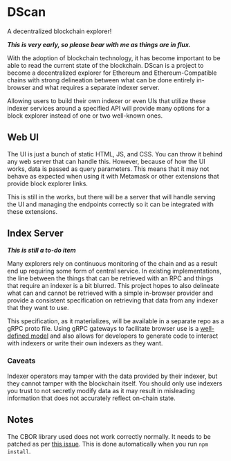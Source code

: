 # DScan

A decentralized blockchain explorer!

**_This is very early, so please bear with me as things are in flux._**

With the adoption of blockchain technology, it has become important to be able
to read the current state of the blockchain. DScan is a project to become a
decentralized explorer for Ethereum and Ethereum-Compatible chains with strong
delineation between what can be done entirely in-browser and what requires a
separate indexer server.

Allowing users to build their own indexer or even UIs that utilize these indexer
services around a specified API will provide many options for a block explorer
instead of one or two well-known ones.

## Web UI

The UI is just a bunch of static HTML, JS, and CSS. You can throw it behind any
web server that can handle this. However, because of how the UI works, data is
passed as query parameters. This means that it may not behave as expected when
using it with Metamask or other extensions that provide block explorer links.

This is still in the works, but there will be a server that will handle serving
the UI and managing the endpoints correctly so it can be integrated with these
extensions.

## Index Server

**_This is still a to-do item_**

Many explorers rely on continuous monitoring of the chain and as a result end up
requiring some form of central service. In existing implementations, the line
between the things that can be retrieved with an RPC and things that require an
indexer is a bit blurred. This project hopes to also delineate what can and
cannot be retrieved with a simple in-browser provider and provide a consistent
specification on retrieving that data from any indexer that they want to use.

This specification, as it materializes, will be available in a separate repo as
a gRPC proto file. Using gRPC gateways to facilitate browser use is a
[well-defined model][1] and also allows for developers to generate code to
interact with indexers or write their own indexers as they want.

### Caveats

Indexer operators may tamper with the data provided by their indexer, but they
cannot tamper with the blockchain itself. You should only use indexers you trust
to not secretly modify data as it may result in misleading information that does
not accurately reflect on-chain state.

## Notes

The CBOR library used does not work correctly normally. It needs to be patched
as per [this issue][2]. This is done automatically when you run `npm install`.

[1]: https://github.com/grpc-ecosystem/grpc-gateway
[2]: https://github.com/dignifiedquire/borc/issues/49
